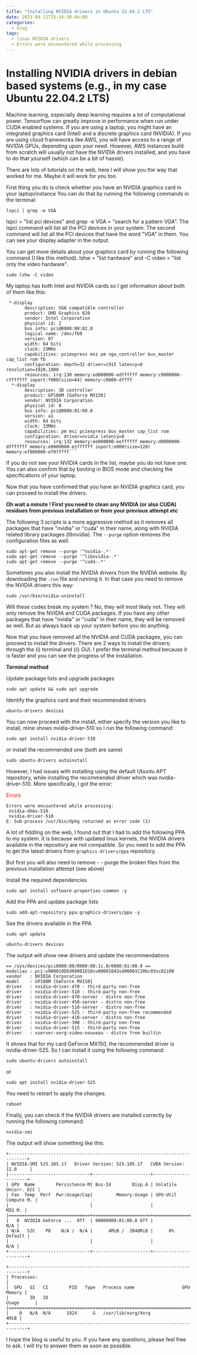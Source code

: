 ```yaml
---
title: "Installing NVIDIA drivers in Ubuntu 22.04.2 LTS"
date: 2023-04-12T15:34:30-04:00
categories:
  - blog
tags:
  - linux NVIDIA drivers
  - Errors were encountered while processing
---
```

# Installing NVIDIA drivers in debian based systems (e.g., in my case Ubuntu 22.04.2 LTS)

Machine learning, especially deep learning requires a lot of computational power. Tensorflow can greatly improve in performance when run under CUDA enabled systems. If you are using a laptop, you might have an integrated graphics card (Intel) and a discrete graphics card (NVIDIA). If you are using cloud frameworks like AWS, you will have access to a range of NVIDIA GPUs, depending upon your need. However, AWS instances build from scratch will usually not have the NVIDIA drivers installed, and you have to do that yourself (which can be a bit of hassle). 

There are lots of tutorials on the web, here I will show you the way that worked for me. Maybe it will work for you too. 

First thing you do is check whether you have an NVIDIA graphics card in your laptop/instance You can do that by running the following commands in the terminal:

```
lspci | grep -e VGA 
```

lspci = "list pci devices" and grep -e VGA = "search for a pattern VGA". The lspci command will list all the PCI devices in your system. The second command will list all the PCI devices that have the word "VGA" in them. You can see your display adapter in the output. 

You can get more details about your graphics card by running the following command (I like this method). lshw = "list hardware" and -C video = "list only the video hardware".

```
sudo lshw -C video

```
My laptop has both Intel and NVIDIA cards so I get information about both of them like this: 

```
 *-display                 
       description: VGA compatible controller
       product: UHD Graphics 620
       vendor: Intel Corporation
       physical id: 2
       bus info: pci@0000:00:02.0
       logical name: /dev/fb0
       version: 07
       width: 64 bits
       clock: 33MHz
       capabilities: pciexpress msi pm vga_controller bus_master cap_list rom fb
       configuration: depth=32 driver=i915 latency=0 resolution=1920,1080
       resources: irq:130 memory:ed000000-edffffff memory:c0000000-cfffffff ioport:f000(size=64) memory:c0000-dffff
  *-display
       description: 3D controller
       product: GP108M [GeForce MX150]
       vendor: NVIDIA Corporation
       physical id: 0
       bus info: pci@0000:01:00.0
       version: a1
       width: 64 bits
       clock: 33MHz
       capabilities: pm msi pciexpress bus_master cap_list rom
       configuration: driver=nvidia latency=0
       resources: irq:132 memory:ee000000-eeffffff memory:d0000000-dfffffff memory:e0000000-e1ffffff ioport:e000(size=128) memory:ef000000-ef07ffff```
```
If you do not see your NVIDIA cards in the list, maybe you do not have one. You can also confirm that by booting in BIOS mode and checking the specifications of your laptop. 

Now that you have confirmed that you have an NVIDIA graphics card, you can proceed to install the drivers.


**Oh wait a minute ! First you need to clean any NVIDIA (or also CUDA) residues from
previous installation or from your previous attempt etc**

The following 3 scripts is a more aggressive method as it removes all packages that have "nvidia" or "cuda" in their name, along with NVIDIA related library packages (libnvidia). The ```--purge``` option removes the configuration files as well.

```
sudo apt-get remove --purge '^nvidia-.*' 
sudo apt-get remove --purge '^libnvidia-.*'
sudo apt-get remove --purge '^cuda-.*'
```
Sometimes you also install the NVIDIA drivers from the NVIDIA website. By downloading the ```.run``` file and running it. In that case you need to remove the NVIDIA drivers this way: 

```
sudo /usr/bin/nvidia-uninstall
```

Will these codes break my system ? No, they will most likely not. They will only remove the NVIDIA and CUDA packages. If you have any other packages that have "nvidia" or "cuda" in their name, they will be removed as well. But as always back up your system before you do anything.

Now that you have removed all the NVIDIA and CUDA packages, you can proceed to install the drivers. There are 2 ways to install the drivers; through the (i) terminal and (ii) GUI. I prefer the terminal method because it is faster and you can see the progress of the installation. 

**Terminal method**

Update package lists and upgrade packages
```
sudo apt update && sudo apt upgrade
```
Identify the graphics card and their recommended drivers

```
ubuntu-drivers devices
```

You can now proceed with the install, either specify the version you like to install, mine shows nvidia-driver-510 so I run the following command:
```
sudo apt install nvidia-driver-510
```
or install the recommended one (both are same)
```
sudo ubuntu-drivers autoinstall
```
However, I had issues with installing using the default Ubuntu APT repository, while installing the recommended driver which was nvidia-driver-510. More specifically, I got the error:  

<font color="red">Errors </font>

```
Errors were encountered while processing:
 nvidia-dkms-510
 nvidia-driver-510
E: Sub-process /usr/bin/dpkg returned an error code (1)
```
A lot of fiddling on the web, I found out that I had to add the following PPA to my system. It is because with updated linux kernels, the NVIDIA drivers available in the repository are not compatible. So you need to add the PPA to get the latest drivers from ```graphics-drivers/ppa``` repository. 

But first you will also need to remove - - purge the broken files from the previous installation attempt (see above)

Install the required dependencies
```
sudo apt install software-properties-common -y
```
Add the PPA and update package lists
```
sudo add-apt-repository ppa:graphics-drivers/ppa -y
```
See the drivers available in the PPA

```
sudo apt update
```

```
ubuntu-drivers devices
```

The output will show new drivers and update the recommendations

```
== /sys/devices/pci0000:00/0000:00:1c.0/0000:01:00.0 ==
modalias : pci:v000010DEd00001D10sv00001043sd00001C20bc03sc02i00
vendor   : NVIDIA Corporation
model    : GP108M [GeForce MX150]
driver   : nvidia-driver-470 - third-party non-free
driver   : nvidia-driver-510 - third-party non-free
driver   : nvidia-driver-470-server - distro non-free
driver   : nvidia-driver-450-server - distro non-free
driver   : nvidia-driver-510-server - distro non-free
driver   : nvidia-driver-525 - third-party non-free recommended
driver   : nvidia-driver-418-server - distro non-free
driver   : nvidia-driver-390 - third-party non-free
driver   : nvidia-driver-515 - third-party non-free
driver   : xserver-xorg-video-nouveau - distro free builtin
```

It shows that for my card GeForce MX150, the recommended driver is nvidia-driver-525. So I can install it using the following command: 

```
sudo ubuntu-drivers autoinstall

```

or 

```
sudo apt install nvidia-driver-525

```
You need to restart to apply the changes. 


```
reboot
```

Finally, you can check if the NVIDIA drivers are installed correctly by running the following command:

```
nvidia-smi
```

The output will show something like this: 

```
+-----------------------------------------------------------------------------+
| NVIDIA-SMI 525.105.17   Driver Version: 525.105.17   CUDA Version: 12.0     |
|-------------------------------+----------------------+----------------------+
| GPU  Name        Persistence-M| Bus-Id        Disp.A | Volatile Uncorr. ECC |
| Fan  Temp  Perf  Pwr:Usage/Cap|         Memory-Usage | GPU-Util  Compute M. |
|                               |                      |               MIG M. |
|===============================+======================+======================|
|   0  NVIDIA GeForce ...  Off  | 00000000:01:00.0 Off |                  N/A |
| N/A   52C    P8    N/A /  N/A |      4MiB /  2048MiB |      0%      Default |
|                               |                      |                  N/A |
+-------------------------------+----------------------+----------------------+
                                                                               
+-----------------------------------------------------------------------------+
| Processes:                                                                  |
|  GPU   GI   CI        PID   Type   Process name                  GPU Memory |
|        ID   ID                                                   Usage      |
|=============================================================================|
|    0   N/A  N/A      1924      G   /usr/lib/xorg/Xorg                  4MiB |
+-----------------------------------------------------------------------------+
```

I hope the blog is useful to you. If you have any questions, please feel free to ask. I will try to answer them as soon as possible.

